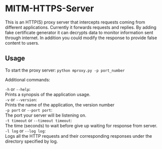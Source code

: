 # MITM-HTTPS-Server

This is an HTTP(S) proxy server that intercepts requests coming from different applications. Currently it forwards requests and replies. By adding fake certificate generator it can decrypts data to monitor information sent through internet. In addition you could modify the response to provide false content to users.


## Usage

To start the proxy server: `python mproxy.py -p port_number` <br />

Additional commands:

`-h` or `--help`:  <br />
Prints a synopsis of the application usage.  <br />
`-v` or `--version`:  <br />
Prints the name of the application, the version number  <br />
`-p port` or `--port port`:  <br />
The port your server will be listening on.  <br />
`-t timeout` or `--timeout timeout`:  <br />
The time (seconds) to wait before give up waiting for response from server.  <br />
`-l log` or `--log log`:  <br />
Logs all the HTTP requests and their corresponding responses under the directory specified by
log.
